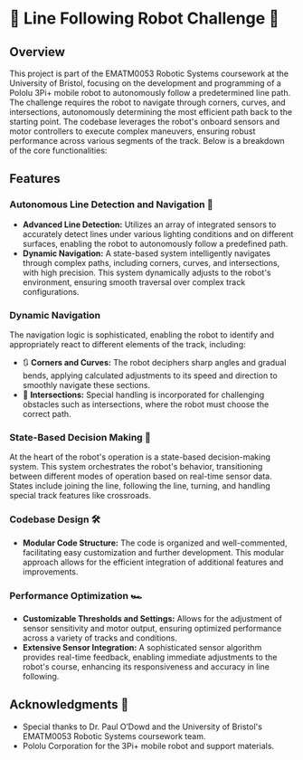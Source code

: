 # 🤖 Line Following Robot Challenge 🤖

## Overview

This project is part of the EMATM0053 Robotic Systems coursework at the University of Bristol, focusing on the development and programming of a Pololu 3Pi+ mobile robot to autonomously follow a predetermined line path. The challenge requires the robot to navigate through corners, curves, and intersections, autonomously determining the most efficient path back to the starting point. The codebase leverages the robot's onboard sensors and motor controllers to execute complex maneuvers, ensuring robust performance across various segments of the track. Below is a breakdown of the core functionalities:

## Features

### Autonomous Line Detection and Navigation 🚀

- **Advanced Line Detection:** Utilizes an array of integrated sensors to accurately detect lines under various lighting conditions and on different surfaces, enabling the robot to autonomously follow a predefined path.
- **Dynamic Navigation:** A state-based system intelligently navigates through complex paths, including corners, curves, and intersections, with high precision. This system dynamically adjusts to the robot's environment, ensuring smooth traversal over complex track configurations.

### Dynamic Navigation 

The navigation logic is sophisticated, enabling the robot to identify and appropriately react to different elements of the track, including:

- 🔃 **Corners and Curves:** The robot deciphers sharp angles and gradual bends, applying calculated adjustments to its speed and direction to smoothly navigate these sections.
- 🚦 **Intersections:** Special handling is incorporated for challenging obstacles such as intersections, where the robot must choose the correct path.

### State-Based Decision Making 🧠

At the heart of the robot's operation is a state-based decision-making system. This system orchestrates the robot's behavior, transitioning between different modes of operation based on real-time sensor data. States include joining the line, following the line, turning, and handling special track features like crossroads.
 
### Codebase Design 🛠️

- **Modular Code Structure:** The code is organized and well-commented, facilitating easy customization and further development. This modular approach allows for the efficient integration of additional features and improvements.

### Performance Optimization 🏎️

- **Customizable Thresholds and Settings:** Allows for the adjustment of sensor sensitivity and motor output, ensuring optimized performance across a variety of tracks and conditions.
- **Extensive Sensor Integration:** A sophisticated sensor algorithm provides real-time feedback, enabling immediate adjustments to the robot's course, enhancing its responsiveness and accuracy in line following.

## Acknowledgments 🙏

- Special thanks to Dr. Paul O’Dowd and the University of Bristol's EMATM0053 Robotic Systems coursework team.
- Pololu Corporation for the 3Pi+ mobile robot and support materials.

